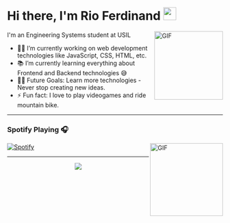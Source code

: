 # Hi there, I'm Rio Ferdinand <img width="30px" src="https://media.tenor.com/images/3b388fe03da271d2674faf85eb7c3fcd/tenor.gif" />

<img align="right" alt="GIF" height="160px" src="https://howto.reaconverter.com/wp-content/uploads/2015/10/banana.gif" />

I'm an Engineering Systems student at USIL  

- 👨‍💻 I’m currently working on web development technologies like JavaScript, CSS, HTML, etc.
- 📚 I’m currently learning everything about Frontend and Backend technologies 😅
- 💪🏼 Future Goals: Learn more technologies - Never stop creating new ideas.
- ⚡ Fun fact: I love to play videogames and ride mountain bike.

---




### Spotify Playing 🎧
<img align="right" alt="GIF" height="170px" src="https://i.gifer.com/origin/dd/ddb2de16735c7bbf6ad3a6ad748d12e7_w200.gif" />

[![Spotify](https://i.pinimg.com/originals/37/87/b6/3787b6743cd09d0650d0023e2dfd0bc5.gif)](https://open.spotify.com/user/tbzk5lhrdmzi763lrc4w9objr?si=a52a79fcf4934ea7)

---
<p align="center">
  <a href="https://skillicons.dev">
    <img src="https://skillicons.dev/icons?i=cpp,css,docker, html, ai" />
  </a>
</p>

